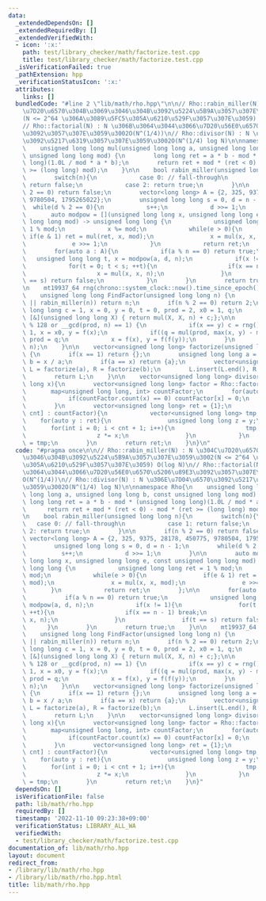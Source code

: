 ```yaml
---
data:
  _extendedDependsOn: []
  _extendedRequiredBy: []
  _extendedVerifiedWith:
  - icon: ':x:'
    path: test/library_checker/math/factorize.test.cpp
    title: test/library_checker/math/factorize.test.cpp
  _isVerificationFailed: true
  _pathExtension: hpp
  _verificationStatusIcon: ':x:'
  attributes:
    links: []
  bundledCode: "#line 2 \"lib/math/rho.hpp\"\n\n// Rho::rabin_miller(N) : N \u304C\
    \u7D20\u6570\u304B\u3069\u3046\u304B\u3092\u5224\u5B9A\u3057\u307E\u3059\u3002\
    (N <= 2^64 \u306A\u3089\u5FC5\u305A\u6210\u529F\u3057\u307E\u3059) O(log N)\n\
    // Rho::factorial(N) : N \u306B\u3064\u3044\u3066\u7D20\u56E0\u6570\u5206\u89E3\
    \u3092\u3057\u307E\u3059\u3002O(N^(1/4))\n// Rho::divisor(N) : N \u306E\u7D04\u6570\
    \u3092\u5217\u6319\u3057\u307E\u3059\u3002O(N^(1/4) log N)\n\nnamespace Rho{\n\
    \    unsigned long long mul(unsigned long long a, unsigned long long b, const\
    \ unsigned long long mod) {\n        long long ret = a * b - mod * (unsigned long\
    \ long)(1.0L / mod * a * b);\n        return ret + mod * (ret < 0) - mod * (ret\
    \ >= (long long) mod);\n    }\n\n    bool rabin_miller(unsigned long long n){\n\
    \        switch(n){\n            case 0: // fall-through\n            case 1:\
    \ return false;\n            case 2: return true;\n        }\n\n        if(n %\
    \ 2 == 0) return false;\n        vector<long long> A = {2, 325, 9375, 28178, 450775,\
    \ 9780504, 1795265022};\n        unsigned long long s = 0, d = n - 1;\n      \
    \  while(d % 2 == 0){\n            s++;\n            d >>= 1;\n        }\n\n \
    \       auto modpow = [](unsigned long long x, unsigned long long e, const unsigned\
    \ long long mod) -> unsigned long long {\n            unsigned long long ret =\
    \ 1 % mod;\n            x %= mod;\n            while(e > 0){\n               \
    \ if(e & 1) ret = mul(ret, x, mod);\n                x = mul(x, x, mod);\n   \
    \             e >>= 1;\n            }\n            return ret;\n        };\n\n\
    \        for(auto a : A){\n            if(a % n == 0) return true;\n         \
    \   unsigned long long t, x = modpow(a, d, n);\n            if(x != 1){\n    \
    \            for(t = 0; t < s; ++t){\n                    if(x == n - 1) break;\n\
    \                    x = mul(x, x, n);\n                }\n                if(t\
    \ == s) return false;\n            }\n        }\n        return true;\n    }\n\
    \n    mt19937_64 rng(chrono::system_clock::now().time_since_epoch().count());\n\
    \    unsigned long long FindFactor(unsigned long long n) {\n        if(n == 1\
    \ || rabin_miller(n)) return n;\n        if(n % 2 == 0) return 2;\n        unsigned\
    \ long long c = 1, x = 0, y = 0, t = 0, prod = 2, x0 = 1, q;\n        auto f =\
    \ [&](unsigned long long X) { return mul(X, X, n) + c;};\n\n        while (t++\
    \ % 128 or __gcd(prod, n) == 1) {\n            if(x == y) c = rng() % (n-1) +\
    \ 1, x = x0, y = f(x);\n            if((q = mul(prod, max(x, y) - min(x, y), n)))\
    \ prod = q;\n            x = f(x), y = f(f(y));\n        }\n        return __gcd(prod,\
    \ n);\n    }\n\n    vector<unsigned long long> factorize(unsigned long long x)\
    \ {\n        if(x == 1) return {};\n        unsigned long long a = FindFactor(x),\
    \ b = x / a;\n        if(a == x) return {a};\n        vector<unsigned long long>\
    \ L = factorize(a), R = factorize(b);\n        L.insert(L.end(), R.begin(), R.end());\n\
    \        return L;\n    }\n\n    vector<unsigned long long> divisor(unsigned long\
    \ long x){\n        vector<unsigned long long> factor = Rho::factorize(x);\n \
    \       map<unsigned long long, int> countFactor;\n        for(auto x : factor){\n\
    \            if(countFactor.count(x) == 0) countFactor[x] = 0;\n            countFactor[x]++;\n\
    \        }\n        vector<unsigned long long> ret = {1};\n        for(auto [x,\
    \ cnt] : countFactor){\n            vector<unsigned long long> tmp;\n        \
    \    for(auto y : ret){\n                unsigned long long z = y;\n         \
    \       for(int i = 0; i < cnt + 1; i++){\n                    tmp.push_back(z);\n\
    \                    z *= x;\n                }\n            }\n            ret\
    \ = tmp;\n        }\n        return ret;\n    }\n}\n"
  code: "#pragma once\n\n// Rho::rabin_miller(N) : N \u304C\u7D20\u6570\u304B\u3069\
    \u3046\u304B\u3092\u5224\u5B9A\u3057\u307E\u3059\u3002(N <= 2^64 \u306A\u3089\u5FC5\
    \u305A\u6210\u529F\u3057\u307E\u3059) O(log N)\n// Rho::factorial(N) : N \u306B\
    \u3064\u3044\u3066\u7D20\u56E0\u6570\u5206\u89E3\u3092\u3057\u307E\u3059\u3002\
    O(N^(1/4))\n// Rho::divisor(N) : N \u306E\u7D04\u6570\u3092\u5217\u6319\u3057\u307E\
    \u3059\u3002O(N^(1/4) log N)\n\nnamespace Rho{\n    unsigned long long mul(unsigned\
    \ long long a, unsigned long long b, const unsigned long long mod) {\n       \
    \ long long ret = a * b - mod * (unsigned long long)(1.0L / mod * a * b);\n  \
    \      return ret + mod * (ret < 0) - mod * (ret >= (long long) mod);\n    }\n\
    \n    bool rabin_miller(unsigned long long n){\n        switch(n){\n         \
    \   case 0: // fall-through\n            case 1: return false;\n            case\
    \ 2: return true;\n        }\n\n        if(n % 2 == 0) return false;\n       \
    \ vector<long long> A = {2, 325, 9375, 28178, 450775, 9780504, 1795265022};\n\
    \        unsigned long long s = 0, d = n - 1;\n        while(d % 2 == 0){\n  \
    \          s++;\n            d >>= 1;\n        }\n\n        auto modpow = [](unsigned\
    \ long long x, unsigned long long e, const unsigned long long mod) -> unsigned\
    \ long long {\n            unsigned long long ret = 1 % mod;\n            x %=\
    \ mod;\n            while(e > 0){\n                if(e & 1) ret = mul(ret, x,\
    \ mod);\n                x = mul(x, x, mod);\n                e >>= 1;\n     \
    \       }\n            return ret;\n        };\n\n        for(auto a : A){\n \
    \           if(a % n == 0) return true;\n            unsigned long long t, x =\
    \ modpow(a, d, n);\n            if(x != 1){\n                for(t = 0; t < s;\
    \ ++t){\n                    if(x == n - 1) break;\n                    x = mul(x,\
    \ x, n);\n                }\n                if(t == s) return false;\n      \
    \      }\n        }\n        return true;\n    }\n\n    mt19937_64 rng(chrono::system_clock::now().time_since_epoch().count());\n\
    \    unsigned long long FindFactor(unsigned long long n) {\n        if(n == 1\
    \ || rabin_miller(n)) return n;\n        if(n % 2 == 0) return 2;\n        unsigned\
    \ long long c = 1, x = 0, y = 0, t = 0, prod = 2, x0 = 1, q;\n        auto f =\
    \ [&](unsigned long long X) { return mul(X, X, n) + c;};\n\n        while (t++\
    \ % 128 or __gcd(prod, n) == 1) {\n            if(x == y) c = rng() % (n-1) +\
    \ 1, x = x0, y = f(x);\n            if((q = mul(prod, max(x, y) - min(x, y), n)))\
    \ prod = q;\n            x = f(x), y = f(f(y));\n        }\n        return __gcd(prod,\
    \ n);\n    }\n\n    vector<unsigned long long> factorize(unsigned long long x)\
    \ {\n        if(x == 1) return {};\n        unsigned long long a = FindFactor(x),\
    \ b = x / a;\n        if(a == x) return {a};\n        vector<unsigned long long>\
    \ L = factorize(a), R = factorize(b);\n        L.insert(L.end(), R.begin(), R.end());\n\
    \        return L;\n    }\n\n    vector<unsigned long long> divisor(unsigned long\
    \ long x){\n        vector<unsigned long long> factor = Rho::factorize(x);\n \
    \       map<unsigned long long, int> countFactor;\n        for(auto x : factor){\n\
    \            if(countFactor.count(x) == 0) countFactor[x] = 0;\n            countFactor[x]++;\n\
    \        }\n        vector<unsigned long long> ret = {1};\n        for(auto [x,\
    \ cnt] : countFactor){\n            vector<unsigned long long> tmp;\n        \
    \    for(auto y : ret){\n                unsigned long long z = y;\n         \
    \       for(int i = 0; i < cnt + 1; i++){\n                    tmp.push_back(z);\n\
    \                    z *= x;\n                }\n            }\n            ret\
    \ = tmp;\n        }\n        return ret;\n    }\n}"
  dependsOn: []
  isVerificationFile: false
  path: lib/math/rho.hpp
  requiredBy: []
  timestamp: '2022-11-10 09:23:38+09:00'
  verificationStatus: LIBRARY_ALL_WA
  verifiedWith:
  - test/library_checker/math/factorize.test.cpp
documentation_of: lib/math/rho.hpp
layout: document
redirect_from:
- /library/lib/math/rho.hpp
- /library/lib/math/rho.hpp.html
title: lib/math/rho.hpp
---
```

